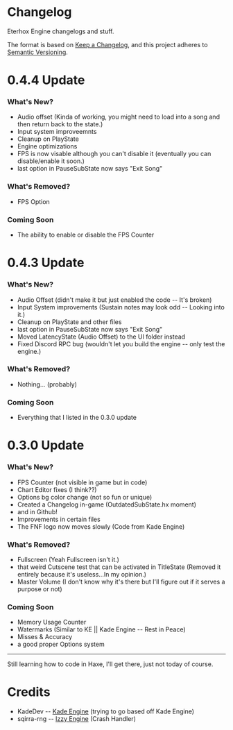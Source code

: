 # Changelog
Eterhox Engine changelogs and stuff.

The format is based on [Keep a Changelog](https://keepachangelog.com/en/1.0.0/),
and this project adheres to [Semantic Versioning](https://semver.org/spec/v2.0.0.html).

# 0.4.4 Update
### What's New?
- Audio offset (Kinda of working, you might need to load into a song and then return back to the state.)
- Input system improveemnts
- Cleanup on PlayState 
- Engine optimizations
- FPS is now visable although you can't disable it (eventually you can disable/enable it soon.)
- last option in PauseSubState now says "Exit Song" 

### What's Removed?
- FPS Option

### Coming Soon
- The ability to enable or disable the FPS Counter

# 0.4.3 Update
### What's New?
- Audio Offset (didn't make it but just enabled the code -- It's broken)
- Input System improvements (Sustain notes may look odd -- Looking into it.)
- Cleanup on PlayState and other files
- last option in PauseSubState now says "Exit Song" 
- Moved LatencyState (Audio Offset) to the UI folder instead 
- Fixed Discord RPC bug (wouldn't let you build the engine -- only test the engine.)

### What's Removed?
- Nothing... (probably)

### Coming Soon
- Everything that I listed in the 0.3.0 update

# 0.3.0 Update
### What's New?
- FPS Counter (not visible in game but in code)
- Chart Editor fixes (I think??)
- Options bg color change (not so fun or unique)
- Created a Changelog in-game (OutdatedSubState.hx moment)
- and in Github!
- Improvements in certain files
- The FNF logo now moves slowly (Code from Kade Engine)

### What's Removed?
- Fullscreen (Yeah Fullscreen isn't it.)
- that weird Cutscene test that can be activated in TitleState 
(Removed it entirely because it's useless...In my opinion.)
- Master Volume (I don't know why it's there but I'll figure out if it serves a purpose or not)

### Coming Soon
- Memory Usage Counter
- Watermarks (Similar to KE || Kade Engine -- Rest in Peace)
- Misses & Accuracy
- a good proper Options system

----------------------------
Still learning how to code in Haxe, I'll get there, just not today of course.

# Credits
- KadeDev -- [Kade Engine](https://github.com/KadeDev/Kade-Engine/)
(trying to go based off Kade Engine)
- sqirra-rng -- [Izzy Engine](https://github.com/gedehari/IzzyEngine)
(Crash Handler)